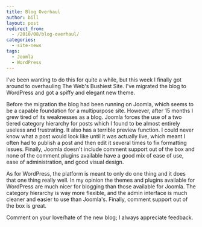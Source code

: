 ```yaml
---
title: Blog Overhaul
author: bill
layout: post
redirect_from:
  - /2010/08/blog-overhaul/
categories:
  - site-news
tags:
  - Joomla
  - WordPress
---
```

I've been wanting to do this for quite a while, but this week I finally got
around to overhauling The Web's Bushiest Site. I've migrated the blog to
WordPress and got a spiffy and elegant new theme.

Before the migration the blog had been running on Joomla, which seems to be a
capable foundation for a multipurpose site. However, after 15 months I grew
tired of its weaknesses as a blog. Joomla forces the use of a two tiered
category hierarchy for posts which I found to be almost entirely useless and
frustrating. It also has a terrible preview function. I could never know what
a post would look like until it was actually live, which meant I often had to
publish a post and then edit it several times to fix formatting issues.
Finally, Joomla doesn't include comment support out of the box and none of the
comment plugins available have a good mix of ease of use, ease of
administration, and good visual design.

As for WordPress, the platform is meant to only do one thing and it does that
one thing really well. In my opinion the themes and plugins available for
WordPress are much nicer for blogging than those available for Joomla. The
category hierarchy is way more flexible, and the admin interface is much
cleaner and easier to use than Joomla's. Finally, comment support out of the
box is great.

Comment on your love/hate of the new blog; I always appreciate feedback.
